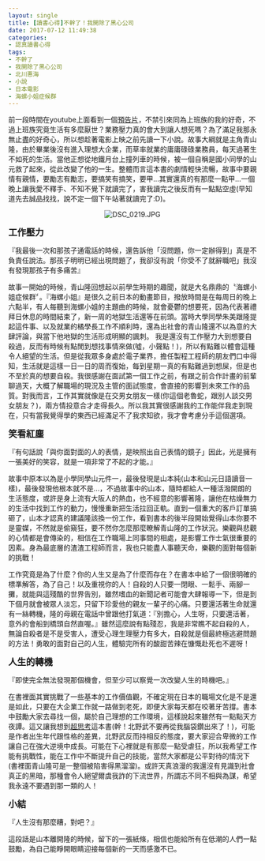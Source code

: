 ```yaml
---
layout: single
title: [讀書心得]不幹了！我開除了黑心公司
date: 2017-07-12 11:49:38
categories:
- 認真讀書心得
tags:
- 不幹了
- 我開除了黑心公司
- 北川惠海
- 小說
- 日本電影
- 海螺小姐症候群
---
```

前一段時間在youtube上面看到一個<a href="https://www.youtube.com/watch?v=g7RILBbbIjs&amp;t=10s">預告片</a>，不禁引來同為上班族的我的好奇，不過上班族究竟生活有多麼厭世？業務壓力真的會大到讓人想死嗎？為了滿足我那永無止盡的好奇心，所以想趁著電影上映之前先讀一下小說。故事大綱就是主角青山隆，由於畢業後沒有進入理想大企業，而草率就業的庸庸碌碌業務員，每天過著生不如死的生活。當他正想從地鐵月台上撞列車的時候，被一個自稱是國小同學的山元救了起來，從此改變了他的一生。整體而言這本書的劇情輕快流暢，故事中要親情有親情，要勵志有勵志，要搞笑有搞笑，要甲...其實還真的有那麼一點甲...一個晚上讓我愛不釋手、不知不覺下就讀完了，害我讀完之後反而有一點點空虛(早知道先去誠品找找，說不定一個下午站著就讀完了:D)。

<p style="text-align:center"><img alt="DSC_0219.JPG" src="https://pic.pimg.tw/kwbuster/1499860181-4088661603_n.jpg?v=1499860185" title="DSC_0219.JPG"></p>

<span style="font-size:18px"><strong>工作壓力</strong></span>

『我最後一次和那孩子通電話的時候，還告訴他「沒問題，你一定辦得到」真是不負責任說法。那孩子明明已經出現問題了，我卻沒有說「你受不了就辭職吧」我沒有發現那孩子有多痛苦』

故事一開始的時候，青山隆回想起以前學生時期的趣聞，就是大名鼎鼎的〝海螺小姐症候群〞。『海螺小姐』是很久之前日本的動畫節目，撥放時間是在每周日的晚上六點半，有人每聽到海螺小姐的主題曲的時候，就會憂鬱的想要死，因為代表著禮拜日休息的時間結束了，新一周的地獄生活還等在前頭。當時大學同學朱美跟隆提起這件事、以及就業的橘學長工作不順利時，還為出社會的青山隆還不以為意的大肆評論，與當下他地獄的生活形成明顯的諷刺。
我是還沒有工作壓力大到想要自殺過，反而有時候有點閒到想找事情來做(噓，小聲點！)，所以有點難以體會這種令人絕望的生活。但是從我眾多身處於電子業界，擔任製程工程師的朋友們口中得知，生活就是這樣一日一日的周而復始，每到星期一真的有點難過到想屎，但是也不至於真的想要自殺。我很感謝在面試第一個工作之前，有跟之前合作計畫的前輩聊過天，大概了解職場的現況及主管的面試態度，會直接的影響到未來工作的品質。對我而言，工作其實就像是在交男女朋友一樣(你這個老魯蛇，跟別人談交男女朋友？)，兩方情投意合才走得長久。所以我其實很感謝我的工作能伴我走到現在，只有當我覺得學的東西已經滿足不了我求知欲，我才會考慮分手這個選項。</p>

<strong><span style="font-size:18px">笑看紅塵</span></strong>

『有句話說「與你面對面的人的表情，是映照出自己表情的鏡子」因此，光是擁有一張美好的笑容，就是一項非常了不起的才能。』

故事中原本以為是小學同學山元件一，最後發現是山本純(山本和山元日語讀音一樣)，最後發現他根本就不是...，不過故事中的山本，隨時都給人一種活潑開朗的生活態度，或許是身上流有大阪人的熱血，也不經意的影響著隆，讓他在枯燥無力的生活中找到工作的動力，慢慢重新把生活拉回正軌。直到一個重大的客戶訂單搞砸了，山本才認真的建議隆該換一份工作，看到書本的後半段開始覺得山本你要不是靈媒，不然就是偷窺狂，要不然你怎麼那麼瞭解青山隆的工作狀況。樂觀與悲觀的心情都是會傳染的，相信在工作職場上同事間的相處，是影響工作士氣很重要的因素。身為最底層的渣渣工程師而言，我也只能盡人事聽天命，樂觀的面對每個新的挑戰！

工作究竟是為了什麼？你的人生又是為了什麼而存在？在書本中給了一個很明確的標準解答，為了自己！以及重視你的人！自殺的人只要一閉眼、一鬆手、兩腳一攤，就能與這殘酷的世界告別，雖然嗜血的新聞記者可能會大肆報導一下，但是到下個月就會被眾人淡忘，只留下珍愛他的親友一輩子的心痛。只要還活著生命就還有一絲轉機，隆的母親在電話中曾跟他打氣道：『別擔心，人生呀，只要還活著，意外的會船到橋頭自然直喔。』雖然這麼說有點殘忍，我是非常瞧不起自殺的人，無論自殺者是不是受害人，遭受心理生理壓力有多大，自殺就是個最終極逃避問題的方法！勇敢的面對自己的人生，體驗完所有的酸甜苦辣在慷慨赴死也不遲呀！


<span style="font-size:18px"><strong>人生的轉機</strong></span>

『即使完全無法發現那個機會，但至少可以察覺一次改變人生的時機吧。』

在書裡面其實挑戰了一些基本的工作價值觀，不確定現在日本的職場文化是不是還是如此，只要在大企業工作就一路做到老死，即便大家每天都在咬著牙苦撐。書本中鼓勵大家去尋找一個，屬於自己理想的工作環境，這樣說起來雖然有一點點天方夜譚。這又讓我想到<a href="http://kwbuster.pixnet.net/blog/post/306012880-%5B%E8%AE%80%E6%9B%B8%E5%BF%83%E5%BE%97%5D%E5%8C%97%E9%87%8E%E6%AD%A6%E2%98%86%E8%B6%85%E6%80%9D%E8%80%83">超思考</a>這本書(幹！北野武不要再從我腦袋鑽出來了！)，可能是作者出生年代跟性格的差異，北野武反而持相反的態度，要大家迎合卑微的工作讓自己在強大逆境中成長。可能在下心裡就是有那麼一點受虐狂，所以我希望工作能有挑戰性，能在工作中不斷提升自己的技能，當然大家都是公平對待的情況下(書裡面青山隆可是一整個被陷害得黑溜溜)。或許天真浪漫的我還沒有見識到社會真正的黑暗，那種會令人絕望爾虞我詐的下流世界，所謂志不同不相與為謀，希望我永遠不要遇到那一類的人！


<span style="font-size:18px"><strong>小結</strong></span>

『人生沒有那麼糟，對吧？』

這段話是山本離開隆的時候，留下的一張紙條，相信也能給所有在低潮的人們一點鼓勵，為自己能睜開眼睛迎接每個新的一天而感激不已。

